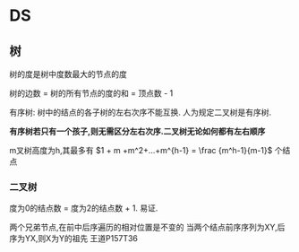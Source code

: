 # DS

## 树

树的度是树中度数最大的节点的度

树的边数 = 树的所有节点的度的和 = 顶点数 - 1

有序树: 树中的结点的各子树的左右次序不能互换. 人为规定二叉树是有序树.

**有序树若只有一个孩子,则无需区分左右次序.二叉树无论如何都有左右顺序**

m叉树高度为h,其最多有 $1 + m +m^2+...+m^{h-1} = \frac {m^h-1}{m-1}$ 个结点

### 二叉树

度为0的结点数 = 度为2的结点数 + 1. 易证.

两个兄弟节点,在前中后序遍历的相对位置是不变的
当两个结点前序序列为XY,后序为YX,则X为Y的祖先 王道P157T36